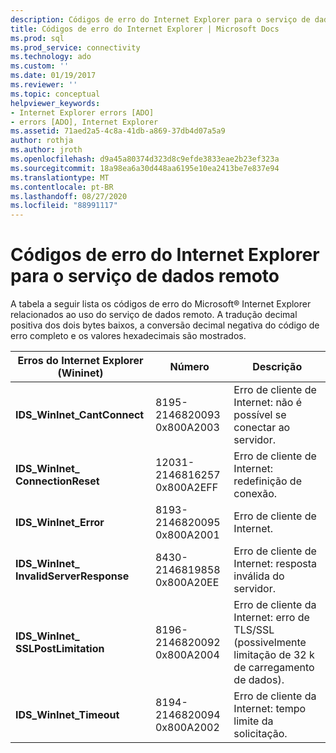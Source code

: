 ```yaml
---
description: Códigos de erro do Internet Explorer para o serviço de dados remoto
title: Códigos de erro do Internet Explorer | Microsoft Docs
ms.prod: sql
ms.prod_service: connectivity
ms.technology: ado
ms.custom: ''
ms.date: 01/19/2017
ms.reviewer: ''
ms.topic: conceptual
helpviewer_keywords:
- Internet Explorer errors [ADO]
- errors [ADO], Internet Explorer
ms.assetid: 71aed2a5-4c8a-41db-a869-37db4d07a5a9
author: rothja
ms.author: jroth
ms.openlocfilehash: d9a45a80374d323d8c9efde3833eae2b23ef323a
ms.sourcegitcommit: 18a98ea6a30d448aa6195e10ea2413be7e837e94
ms.translationtype: MT
ms.contentlocale: pt-BR
ms.lasthandoff: 08/27/2020
ms.locfileid: "88991117"
---
```

# <a name="internet-explorer-error-codes-for-remote-data-service"></a>Códigos de erro do Internet Explorer para o serviço de dados remoto
A tabela a seguir lista os códigos de erro do Microsoft® Internet Explorer relacionados ao uso do serviço de dados remoto. A tradução decimal positiva dos dois bytes baixos, a conversão decimal negativa do código de erro completo e os valores hexadecimais são mostrados.

|Erros do Internet Explorer (Wininet)|Número|Descrição|
|------------------------------------------|------------|-----------------|
|**IDS_WinInet_CantConnect**|8195-2146820093 0x800A2003|Erro de cliente de Internet: não é possível se conectar ao servidor.|
|**IDS_WinInet_ ConnectionReset**|12031-2146816257 0x800A2EFF|Erro de cliente de Internet: redefinição de conexão.|
|**IDS_WinInet_Error**|8193-2146820095 0x800A2001|Erro de cliente de Internet.|
|**IDS_WinInet_ InvalidServerResponse**|8430-2146819858 0x800A20EE|Erro de cliente de Internet: resposta inválida do servidor.|
|**IDS_WinInet_ SSLPostLimitation**|8196-2146820092 0x800A2004|Erro de cliente da Internet: erro de TLS/SSL (possivelmente limitação de 32 k de carregamento de dados).|
|**IDS_WinInet_Timeout**|8194-2146820094 0x800A2002|Erro de cliente da Internet: tempo limite da solicitação.|
